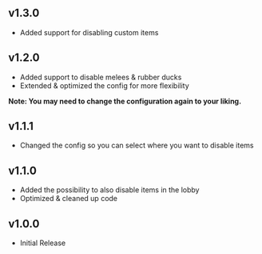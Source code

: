 ## v1.3.0
- Added support for disabling custom items

## v1.2.0

- Added support to disable melees & rubber ducks
- Extended & optimized the config for more flexibility

**Note: You may need to change the configuration again to your liking.**

## v1.1.1

- Changed the config so you can select where you want to disable items

## v1.1.0

- Added the possibility to also disable items in the lobby
- Optimized & cleaned up code

## v1.0.0

- Initial Release
